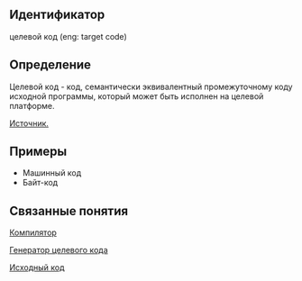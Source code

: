 ## Идентификатор
целевой код (eng: target code)


## Определение
Целевой код - код, семантически эквивалентный промежуточному коду исходной программы, который может быть исполнен на
целевой платформе.

[Источник.](https://wiki.livid.pp.ru/students/sp/lectures/g.html)


## Примеры
- Машинный код
- Байт-код


## Связанные понятия
[Компилятор](compiler.md)

[Генератор целевого кода](target_code_generator.md)

[Исходный код](source_code.md)
